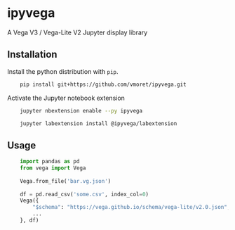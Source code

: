 # ipyvega

A Vega V3 / Vega-Lite V2 Jupyter display library

## Installation

Install the python distribution with `pip`.

```bash
    pip install git+https://github.com/vmoret/ipyvega.git
```

Activate the Jupyter notebook extension

```bash
    jupyter nbextension enable --py ipyvega
```

```bash
    jupyter labextension install @ipyvega/labextension
```

## Usage

```python
    import pandas as pd
    from vega import Vega
    
    Vega.from_file('bar.vg.json')
    
    df = pd.read_csv('some.csv', index_col=0)
    Vega({
        "$schema": "https://vega.github.io/schema/vega-lite/v2.0.json",
        ...
    }, df)
```

